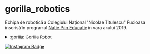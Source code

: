 # gorilla_robotics
Echipa de robotică a Colegiului Național "Nicolae Titulescu" Pucioasa înscrisă în programul [Natie Prin Educatie](https://natieprineducatie.ro/) în vara anului 2019.
 <br/>
 <details> 
  <summary>:gorilla:	 Gorilla Robot</summary>
  <img src="https://i.imgur.com/ywXsweD.png" width="50%">
</details>
 
 [![Instagram Badge](https://img.shields.io/badge/-Pagina_de_instagram_a_echipei-C13584?style=flat&logo=Instagram&logoColor=white)](https://www.instagram.com/gorilla_robotics/)
